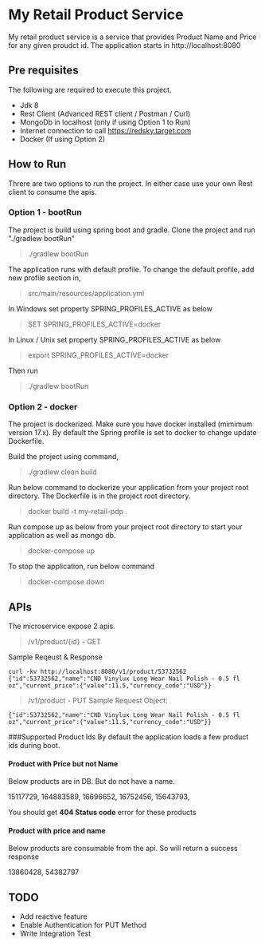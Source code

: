 # My Retail Product Service

My retail product service is a service that provides Product Name and Price for any given proudct id.
The application starts in http://localhost:8080

## Pre requisites
The following are required to execute this project.
* Jdk 8
* Rest Client (Advanced REST client / Postman / Curl)
* MongoDb in localhost (only if using Option 1 to Run)
* Internet connection to call https://redsky.target.com
* Docker (If using Option 2)

## How to Run
Threre are two options to run the project. In either case use your own Rest client to consume the apis.
### Option 1 - bootRun
The project is build using spring boot and gradle. Clone the project and run "./gradlew bootRun" 
> ./gradlew bootRun

The application runs with default profile. To change the default profile, add new profile section in,
> src/main/resources/application.yml

In Windows set property SPRING_PROFILES_ACTIVE as below
> SET SPRING_PROFILES_ACTIVE=docker

In Linux / Unix set property SPRING_PROFILES_ACTIVE as below
>export SPRING_PROFILES_ACTIVE=docker

Then run 
> ./gradlew bootRun

### Option 2 - docker
The project is dockerized. Make sure you have docker installed (mimimum version 17.x).
By default the Spring profile is set to docker
to change update Dockerfile. 

Build the project using command,
> ./gradlew clean build

Run below command to dockerize your application from your project root directory.
The Dockerfile is in the project root directory. 
> docker build -t my-retail-pdp .

Run compose up as below from your project root directory to start your application as well as mongo db.
>docker-compose up

To stop the application, run below command
>docker-compose down


## APIs
The microservice expose 2 apis. 
>/v1/product/{id} - GET

Sample Reqeust & Response
```$xslt
curl -kv http://localhost:8080/v1/product/53732562
{"id":53732562,"name":"CND Vinylux Long Wear Nail Polish - 0.5 fl oz","current_price":{"value":11.5,"currency_code":"USD"}}
```

>/v1/product - PUT
Sample Request Object:
```$xslt
{"id":53732562,"name":"CND Vinylux Long Wear Nail Polish - 0.5 fl oz","current_price":{"value":11.5,"currency_code":"USD"}}
```

###Supported Product Ids
By default the application loads a few product ids during boot.
#### Product with Price but not Name
Below products are in DB. But do not have a name.

15117729,
164883589,
16696652,
16752456,
15643793,

You should get **404 Status code**  error for these products

#### Product with price and name
Below products are consumable from the api. So will return a success response
 
13860428,
54382797

## TODO
* Add reactive feature
* Enable Authentication for PUT Method
* Write Integration Test